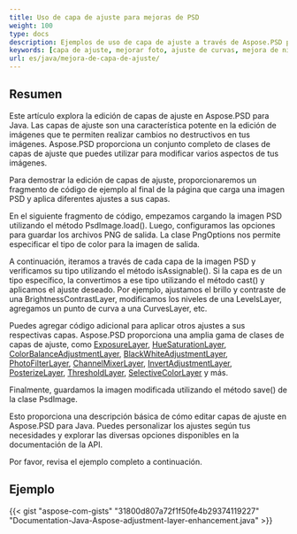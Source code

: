 ```yaml
---
title: Uso de capa de ajuste para mejoras de PSD
weight: 100
type: docs
description: Ejemplos de uso de capa de ajuste a través de Aspose.PSD para Java
keywords: [capa de ajuste, mejorar foto, ajuste de curvas, mejora de niveles, invertir, filtro fotográfico, api psd, java, ejemplo de código]
url: es/java/mejora-de-capa-de-ajuste/
---
```


## **Resumen**

Este artículo explora la edición de capas de ajuste en Aspose.PSD para Java. Las capas de ajuste son una característica potente en la edición de imágenes que te permiten realizar cambios no destructivos en tus imágenes. Aspose.PSD proporciona un conjunto completo de clases de capas de ajuste que puedes utilizar para modificar varios aspectos de tus imágenes.

Para demostrar la edición de capas de ajuste, proporcionaremos un fragmento de código de ejemplo al final de la página que carga una imagen PSD y aplica diferentes ajustes a sus capas.

En el siguiente fragmento de código, empezamos cargando la imagen PSD utilizando el método PsdImage.load(). Luego, configuramos las opciones para guardar los archivos PNG de salida. La clase PngOptions nos permite especificar el tipo de color para la imagen de salida.

A continuación, iteramos a través de cada capa de la imagen PSD y verificamos su tipo utilizando el método isAssignable(). Si la capa es de un tipo específico, la convertimos a ese tipo utilizando el método cast() y aplicamos el ajuste deseado. Por ejemplo, ajustamos el brillo y contraste de una BrightnessContrastLayer, modificamos los niveles de una LevelsLayer, agregamos un punto de curva a una CurvesLayer, etc.

Puedes agregar código adicional para aplicar otros ajustes a sus respectivas capas. Aspose.PSD proporciona una amplia gama de clases de capas de ajuste, como [ExposureLayer](https://reference.aspose.com/psd/java/com.aspose.psd.fileformats.psd.layers.adjustmentlayers/exposurelayer), [HueSaturationLayer](https://reference.aspose.com/psd/java/com.aspose.psd.fileformats.psd.layers.adjustmentlayers/HueSaturationLayer), [ColorBalanceAdjustmentLayer](https://reference.aspose.com/psd/java/com.aspose.psd.fileformats.psd.layers.adjustmentlayers/ColorBalanceAdjustmentLayer), [BlackWhiteAdjustmentLayer](https://reference.aspose.com/psd/java/com.aspose.psd.fileformats.psd.layers.adjustmentlayers/BlackWhiteAdjustmentLayer), [PhotoFilterLayer](https://reference.aspose.com/psd/java/com.aspose.psd.fileformats.psd.layers.adjustmentlayers/PhotoFilterLayer), [ChannelMixerLayer](https://reference.aspose.com/psd/java/com.aspose.psd.fileformats.psd.layers.adjustmentlayers/ChannelMixerLayer), [InvertAdjustmentLayer](https://reference.aspose.com/psd/java/com.aspose.psd.fileformats.psd.layers.adjustmentlayers/InvertAdjustmentLayer), [PosterizeLayer](https://reference.aspose.com/psd/java/com.aspose.psd.fileformats.psd.layers.adjustmentlayers/PosterizeLayer), [ThresholdLayer](https://reference.aspose.com/psd/java/com.aspose.psd.fileformats.psd.layers.adjustmentlayers/ThresholdLayer), [SelectiveColorLayer](https://reference.aspose.com/psd/java/com.aspose.psd.fileformats.psd.layers.adjustmentlayers/SelectiveColorLayer) y más.

Finalmente, guardamos la imagen modificada utilizando el método save() de la clase PsdImage.

Esto proporciona una descripción básica de cómo editar capas de ajuste en Aspose.PSD para Java. Puedes personalizar los ajustes según tus necesidades y explorar las diversas opciones disponibles en la documentación de la API.

Por favor, revisa el ejemplo completo a continuación.

## **Ejemplo**
{{< gist "aspose-com-gists" "31800d807a72f1f50fe4b29374119227" "Documentation-Java-Aspose-adjustment-layer-enhancement.java" >}}
